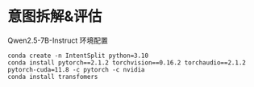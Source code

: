 # 意图拆解&评估
Qwen2.5-7B-Instruct 环境配置
```
conda create -n IntentSplit python=3.10
conda install pytorch==2.1.2 torchvision==0.16.2 torchaudio==2.1.2 pytorch-cuda=11.8 -c pytorch -c nvidia
conda install transfomers
```